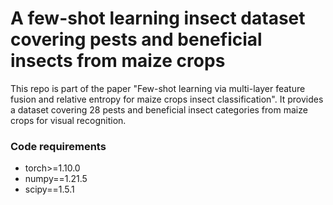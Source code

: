 # A few-shot learning insect dataset covering pests and beneficial insects from maize crops
This repo is part of the paper "Few-shot learning via multi-layer feature fusion and relative entropy for maize crops insect classification". It provides a dataset covering 28 pests and beneficial insect categories from maize crops for visual recognition.

### Code requirements
- torch>=1.10.0
- numpy==1.21.5
- scipy==1.5.1
